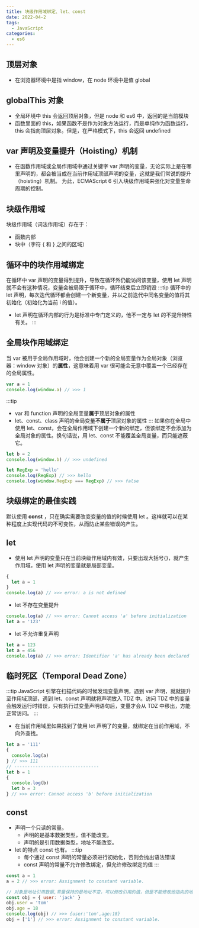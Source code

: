 ```yaml
---
title: 块级作用域绑定、let、const
date: 2022-04-2
tags:
  - JavaScript
categories:
  - es6
---
```


## 顶层对象

- 在浏览器环境中是指 window，在 node 环境中是值 global

## globalThis 对象

- 全局环境中 this 会返回顶层对象，但是 node 和 es6 中，返回的是当前模块
- 函数里面的 this，如果函数不是作为对象方法运行，而是单纯作为函数运行，this 会指向顶层对象。但是，在严格模式下，this 会返回 undefined

## var 声明及变量提升（Hoisting）机制

- 在函数作用域或全局作用域中通过关键字 var 声明的变量，无论实际上是在哪里声明的，都会被当成在当前作用域顶部声明的变量，这就是我们常说的提升（hoisting）机制。
  为此，ECMAScript 6 引入块级作用域来强化对变量生命周期的控制。

## 块级作用域

块级作用域（词法作用域）存在于：

- 函数内部
- 块中（字符 { 和 } 之间的区域）

## 循环中的块作用域绑定

在循环中 var 声明的变量得到提升，导致在循环外仍能访问该变量，使用 let 声明就不会有这种情况，变量会被局限于循环中，循环结束后立即销毁
:::tip
循环中的 let 声明，每次迭代循环都会创建一个新变量，并以之前迭代中同名变量的值将其初始化（初始化为当前 i 的值）。

- let 声明在循环内部的行为是标准中专门定义的，他不一定与 let 的不提升特性有关。
  :::

## 全局块作用域绑定

当 var 被用于全局作用域时，他会创建一个新的全局变量作为全局对象（浏览器：window 对象）的**属性**，这意味着用 var 很可能会无意中覆盖一个已经存在的全局属性。

```js
var a = 1
console.log(window.a) // >>> 1
```

:::tip

- var 和 function 声明的全局变量**属于**顶层对象的属性
- let、const、class 声明的全局变量**不属于**顶层对象的属性
  :::
  如果你在全局中使用 let、const，会在全局作用域下创建一个新的绑定，但该绑定不会添加为全局对象的属性。换句话说，用 let、const 不能覆盖全局变量，而只能遮蔽它。

```js
let b = 2
console.log(window.b) // >>> undefined

let RegExp = 'hello'
console.log(RegExp) // >>> hello
console.log(window.RegExp === RegExp) // >>> false
```

## 块级绑定的最佳实践

默认使用 **const** ，只在确实需要改变变量的值的时候使用 let 。这样就可以在某种程度上实现代码的不可变性，从而防止某些错误的产生。

## let

- 使用 let 声明的变量只在当前块级作用域内有效，只要出现大括号{}，就产生作用域，使用 let 声明的变量就是局部变量。

```js
{
  let a = 1
}
console.log(a) // >>> error: a is not defined
```

- let 不存在变量提升

```js
console.log(a) // >>> error: Cannot access 'a' before initialization
let a = '123'
```

- let 不允许重复声明

```js
let a = 123
let a = 456
console.log(a) // >>> error: Identifier 'a' has already been declared
```

## 临时死区（Temporal Dead Zone）

:::tip
JavaScript 引擎在扫描代码的时候发现变量声明，遇到 var 声明，就就提升至作用域顶部，遇到 let、const 声明就将声明放入 TDZ 中。访问 TDZ 中的变量会触发运行时错误，只有执行过变量声明语句后，变量才会从 TDZ 中移出，方能正常访问。
:::

- 在当前作用域里如果找到了使用 let 声明了的变量，就绑定在当前作用域，不向外查找。

```js
let a = '111'
{
  console.log(a)
} // >>> 111
// --------------------------------
let b = 1
{
  console.log(b)
  let b = 3
} // >>> error: Cannot access 'b' before initialization
```

## const

- 声明一个只读的常量。
  - 声明的是基本数据类型，值不能改变。
  - 声明的是引用数据类型，地址不能改变。
- let 的特点 const 也有。
  :::tip
  - 每个通过 const 声明的常量必须进行初始化，否则会抛出语法错误
  - const 声明的常量不允许修改绑定，但允许修改绑定的值
    :::

```js
const a = 1
a = 2 // >>> error: Assignment to constant variable.

// 对象是地址引用数据,常量保持的是地址不变，可以修改引用的值，但是不能修改他指向的地址
const obj = { user: 'jack' }
obj.user = 'tom'
obj.age = 18
console.log(obj) // >>> {user:'tom',age:18}
obj = ['1'] // >>> error: Assignment to constant variable.
```
